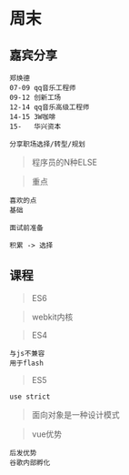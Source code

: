 # 周末

## 嘉宾分享

```
郑焕德
07-09 qq音乐工程师
09-12 创新工场
12-14 qq音乐高级工程师
14-15 3W咖啡
15-   华兴资本

分享职场选择/转型/规划
```

> 程序员的N种ELSE

> 重点
```
喜欢的点
基础

面试前准备

积累 -> 选择
```

## 课程 

> ES6

> webkit内核

> ES4
```
与js不兼容
用于flash
```

> ES5
```
use strict
```

> 面向对象是一种设计模式


> vue优势
```
后发优势
谷歌内部孵化
```
